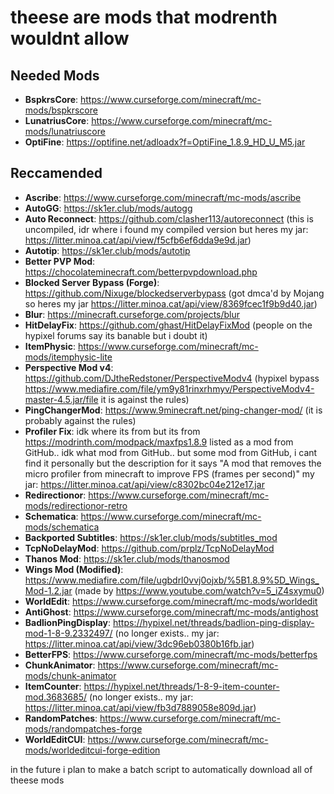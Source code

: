 # theese are mods that modrenth wouldnt allow

## Needed Mods
- **BspkrsCore**: https://www.curseforge.com/minecraft/mc-mods/bspkrscore
- **LunatriusCore**: https://www.curseforge.com/minecraft/mc-mods/lunatriuscore
- **OptiFine**: https://optifine.net/adloadx?f=OptiFine_1.8.9_HD_U_M5.jar

## Reccamended
- **Ascribe**: https://www.curseforge.com/minecraft/mc-mods/ascribe
- **AutoGG**: https://sk1er.club/mods/autogg
- **Auto Reconnect**: https://github.com/clasher113/autoreconnect (this is uncompiled, idr where i found my compiled version but heres my jar: https://litter.minoa.cat/api/view/f5cfb6ef6dda9e9d.jar)
- **Autotip**: https://sk1er.club/mods/autotip
- **Better PVP Mod**: https://chocolateminecraft.com/betterpvpdownload.php
- **Blocked Server Bypass (Forge)**: https://github.com/Nixuge/blockedserverbypass (got dmca'd by Mojang so heres my jar https://litter.minoa.cat/api/view/8369fcec1f9b9d40.jar)
- **Blur**: https://minecraft.curseforge.com/projects/blur
- **HitDelayFix**: https://github.com/ghast/HitDelayFixMod (people on the hypixel forums say its banable but i doubt it)
- **ItemPhysic**: https://www.curseforge.com/minecraft/mc-mods/itemphysic-lite
- **Perspective Mod v4**: https://github.com/DJtheRedstoner/PerspectiveModv4 (hypixel bypass https://www.mediafire.com/file/ym9y81rinxrhmyv/PerspectiveModv4-master-4.5.jar/file it is against the rules)
- **PingChangerMod**: https://www.9minecraft.net/ping-changer-mod/ (it is probably against the rules)
- **Profiler Fix**: idk where its from but its from https://modrinth.com/modpack/maxfps1.8.9 listed as a mod from GitHub.. idk what mod from GitHub.. but some mod from GitHub, i cant find it personally but the description for it says "A mod that removes the micro profiler from minecraft to improve FPS (frames per second)" my jar: https://litter.minoa.cat/api/view/c8302bc04e212e17.jar
- **Redirectionor**: https://www.curseforge.com/minecraft/mc-mods/redirectionor-retro
- **Schematica**: https://www.curseforge.com/minecraft/mc-mods/schematica
- **Backported Subtitles**: https://sk1er.club/mods/subtitles_mod
- **TcpNoDelayMod**: https://github.com/prplz/TcpNoDelayMod
- **Thanos Mod**: https://sk1er.club/mods/thanosmod
- **Wings Mod (Modified)**: https://www.mediafire.com/file/ugbdrl0vvj0ojxb/%5B1.8.9%5D_Wings_Mod-1.2.jar (made by https://www.youtube.com/watch?v=5_iZ4sxymu0)
- **WorldEdit**: https://www.curseforge.com/minecraft/mc-mods/worldedit
- **AntiGhost**: https://www.curseforge.com/minecraft/mc-mods/antighost
- **BadlionPingDisplay**: https://hypixel.net/threads/badlion-ping-display-mod-1-8-9.2332497/ (no longer exists.. my jar: https://litter.minoa.cat/api/view/3dc96eb0380b16fb.jar)
- **BetterFPS**: https://www.curseforge.com/minecraft/mc-mods/betterfps
- **ChunkAnimator**: https://www.curseforge.com/minecraft/mc-mods/chunk-animator
- **ItemCounter**: https://hypixel.net/threads/1-8-9-item-counter-mod.3683685/ (no longer exists.. my jar: https://litter.minoa.cat/api/view/fb3d7889058e809d.jar)
- **RandomPatches**: https://www.curseforge.com/minecraft/mc-mods/randompatches-forge
- **WorldEditCUI**: https://www.curseforge.com/minecraft/mc-mods/worldeditcui-forge-edition


in the future i plan to make a batch script to automatically download all of theese mods
